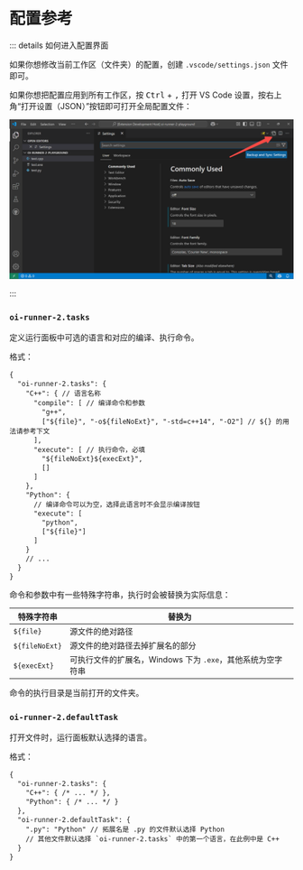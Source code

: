 # 配置参考

::: details 如何进入配置界面

如果你想修改当前工作区（文件夹）的配置，创建 `.vscode/settings.json` 文件即可。

如果你想把配置应用到所有工作区，按 <kbd>Ctrl</kbd> + <kbd>,</kbd> 打开 VS Code 设置，按右上角“打开设置（JSON）”按钮即可打开全局配置文件：

![](/assets/guide/settings.png)

:::

### `oi-runner-2.tasks`

定义运行面板中可选的语言和对应的编译、执行命令。

格式：

```jsonc
{
  "oi-runner-2.tasks": {
    "C++": { // 语言名称
      "compile": [ // 编译命令和参数
        "g++",
        ["${file}", "-o${fileNoExt}", "-std=c++14", "-O2"] // ${} 的用法请参考下文
      ],
      "execute": [ // 执行命令，必填
        "${fileNoExt}${execExt}",
        []
      ]
    },
    "Python": {
      // 编译命令可以为空，选择此语言时不会显示编译按钮
      "execute": [
        "python",
        ["${file}"]
      ]
    }
    // ...
  }
}
```

命令和参数中有一些特殊字符串，执行时会被替换为实际信息：

| 特殊字符串 | 替换为 |
| --- | --- |
| `${file}` | 源文件的绝对路径 |
| `${fileNoExt}` | 源文件的绝对路径去掉扩展名的部分 |
| `${execExt}` | 可执行文件的扩展名，Windows 下为 `.exe`，其他系统为空字符串 |

命令的执行目录是当前打开的文件夹。

### `oi-runner-2.defaultTask`

打开文件时，运行面板默认选择的语言。

格式：

```jsonc
{
  "oi-runner-2.tasks": {
    "C++": { /* ... */ },
    "Python": { /* ... */ }
  },
  "oi-runner-2.defaultTask": {
    ".py": "Python" // 拓展名是 .py 的文件默认选择 Python
    // 其他文件默认选择 `oi-runner-2.tasks` 中的第一个语言，在此例中是 C++
  }
}
```
